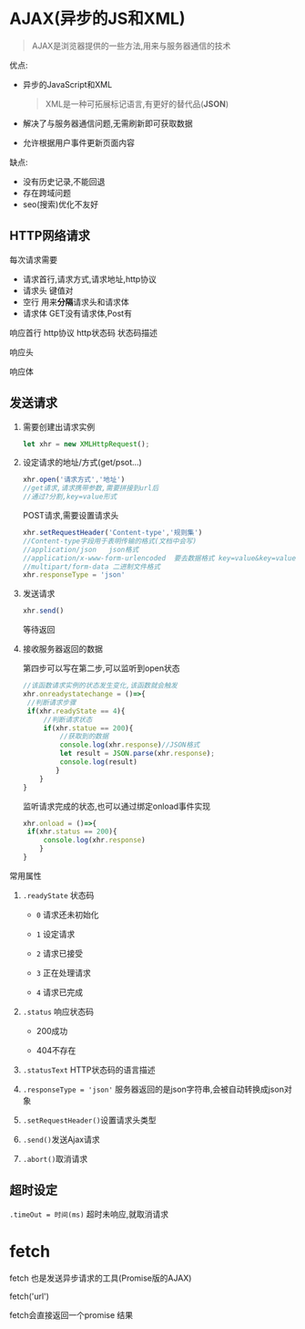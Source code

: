 # AJAX(异步的JS和XML)

> AJAX是浏览器提供的一些方法,用来与服务器通信的技术

优点:

- 异步的JavaScript和XML

  > XML是一种可拓展标记语言,有更好的替代品(**JSON**)

- 解决了与服务器通信问题,无需刷新即可获取数据

- 允许根据用户事件更新页面内容

缺点:

- 没有历史记录,不能回退
- 存在跨域问题
- seo(搜索)优化不友好

## HTTP网络请求

每次请求需要

- 请求首行,请求方式,请求地址,http协议
- 请求头 键值对
- 空行 用来**分隔**请求头和请求体
- 请求体 GET没有请求体,Post有

响应首行 http协议 http状态码 状态码描述

响应头

响应体

## 发送请求

1. 需要创建出请求实例

   ```js
   let xhr = new XMLHttpRequest();
   ```

2. 设定请求的地址/方式(get/psot...)

   ```js
   xhr.open('请求方式','地址')
   //get请求,请求携带参数,需要拼接到url后
   //通过?分割,key=value形式
   ```

   POST请求,需要设置请求头

   ```js
   xhr.setRequestHeader('Content-type','规则集')
   //Content-type字段用于表明传输的格式(文档中会写)
   //application/json	json格式
   //application/x-www-form-urlencoded	要去数据格式 key=value&key=value格式
   //multipart/form-data 二进制文件格式
   xhr.responseType = 'json'
   ```

3. 发送请求

   ```js
   xhr.send()
   ```

   等待返回

4. 接收服务器返回的数据

   第四步可以写在第二步,可以监听到open状态

   ```js
   //该函数请求实例的状态发生变化,该函数就会触发
   xhr.onreadystatechange = ()=>{
   	//判断请求步骤
   	if(xhr.readyState == 4){
   		//判断请求状态
   		if(xhr.statue == 200){
   			//获取到的数据
   			console.log(xhr.response)//JSON格式
   			let result = JSON.parse(xhr.response);
   			console.log(result)
           }
       }
   }
   ```

   监听请求完成的状态,也可以通过绑定onload事件实现

   ```js
   xhr.onload = ()=>{
   	if(xhr.status == 200){
   		console.log(xhr.response)
       }
   }
   ```

   

常用属性

1. `.readyState` 状态码

   - `0` 请求还未初始化

   - `1` 设定请求

   - `2` 请求已接受

   - `3` 正在处理请求

   - `4` 请求已完成

2. `.status` 响应状态码

   - 200成功

   - 404不存在

3. `.statusText` HTTP状态码的语言描述

4. `.responseType = 'json'` 服务器返回的是json字符串,会被自动转换成json对象

5. `.setRequestHeader()`设置请求头类型

6. `.send()`发送Ajax请求

7. `.abort()`取消请求

## 超时设定

`.timeOut = 时间(ms)` 超时未响应,就取消请求

# fetch

fetch 也是发送异步请求的工具(Promise版的AJAX)

fetch('url')

fetch会直接返回一个promise 结果

